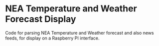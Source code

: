 # NEA Temperature and Weather Forecast Display
Code for parsing NEA Temperature and Weather forecast and also news feeds, for display on a Raspberry PI interface.

